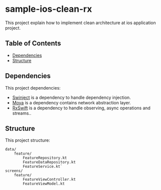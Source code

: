 # sample-ios-clean-rx

This project explain how to implement clean architecture at ios application project.

## Table of Contents

- [Dependencies](#dependencies)
- [Structure](#structure)

## Dependencies

This project dependencies:

* [Swinject](https://github.com/Swinject/Swinject) is a dependency to handle dependency injection.
* [Moya](https://github.com/Moya/Moya) is a dependency contains network abstraction layer.
* [RxSwift](https://github.com/ReactiveX/RxSwift) is a dependency to handle observing, async operations and streams..

## Structure

This project structure:

```
data/
    feature/
        FeatureRepository.kt
        FeatureDataRepository.kt
        FeatureService.kt`
screens/
    feature/
        FeatureViewController.kt
        FeatureViewModel.kt
